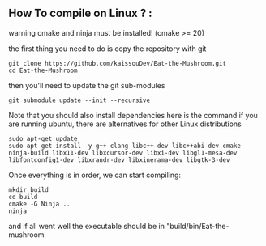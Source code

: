 ## <b>How To compile on Linux ? :</b>

warning cmake and ninja must be installed! 
(cmake >= 20)

the first thing you need to do is copy the repository with git

```
git clone https://github.com/kaissouDev/Eat-the-Mushroom.git
cd Eat-the-Mushroom
```

then you'll need to update the git sub-modules 

```
git submodule update --init --recursive
```

Note that you should also install dependencies here is the command if you are running ubuntu, there are alternatives for other Linux distributions

```
sudo apt-get update
sudo apt-get install -y g++ clang libc++-dev libc++abi-dev cmake ninja-build libx11-dev libxcursor-dev libxi-dev libgl1-mesa-dev libfontconfig1-dev libxrandr-dev libxinerama-dev libgtk-3-dev
```


Once everything is in order, we can start compiling: 

```
mkdir build
cd build
cmake -G Ninja ..
ninja
```

and if all went well the executable should be in "build/bin/Eat-the-mushroom